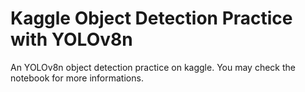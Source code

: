 # Kaggle Object Detection Practice with YOLOv8n
An YOLOv8n object detection practice on kaggle.
You may check the notebook for more informations.
